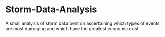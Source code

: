 # Storm-Data-Analysis
A small analysis of storm data bent on ascertaining which types of events are most damaging and which have the greatest economic cost
